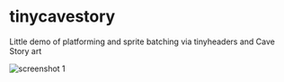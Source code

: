 # tinycavestory
Little demo of platforming and sprite batching via tinyheaders and Cave Story art

![screenshot 1](/screenshots/tinycavestory.png.PNG?raw=true)
